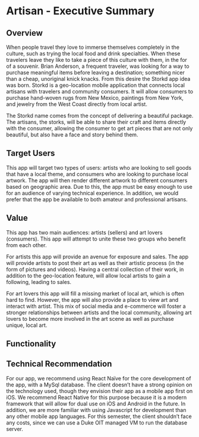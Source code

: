 # Artisan - Executive Summary

## Overview

When people travel they love to immerse themselves completely in the culture, such as trying the local food and drink specialties.  When these travelers leave they like to take a piece of this culture with them, in the for of a souvenir. Brian Anderson, a frequent traveler, was looking for a way to purchase meaningful items before leaving a destination; something nicer than a cheap, unoriginal knick knacks.  From this desire the Storkd app idea was born.  Storkd is a geo-location mobile application that connects local artisans with travelers and community consumers.  It will allow consumers to purchase hand-woven rugs from New Mexico, paintings from New York, and jewelry from the West Coast directly from local artist.

The Storkd name comes from the concept of delivering a beautiful package.  The artisans, the storks, will be able to share their craft and items directly with the consumer, allowing the consumer to get art pieces that are not only beautiful, but also have a face and story behind them.

## Target Users

This app will target two types of users: artists who are looking to sell goods that have a local theme, and consumers who are looking to purchase local artwork. The app will then render different artwork to different consumers based on geographic area. Due to this, the app must be easy enough to use for an audience of varying technical experience. In addition, we would prefer that the app be available to both amateur and professional artisans.  

## Value

This app has two main audiences: artists (sellers) and art lovers (consumers).  This app will attempt to unite these two groups who benefit from each other.

For artists this app will provide an avenue for exposure and sales.  The app will provide artists to post their art as well as their artistic process (in the form of pictures and videos).  Having a central collection of their work, in addition to the geo-location feature, will allow local artists to gain a following, leading to sales.  

For art lovers this app will fill a missing market of local art, which is often hard to find. However, the app will also provide a place to view art and interact with artist.  This mix of social media and e-commerce will foster a stronger relationships between artists and the local community, allowing art lovers to become more involved in the art scene as well as purchase unique, local art.

## Functionality

## Technical Recommendation

For our app, we recommend using React Naïve for the core development of the app, with a MySql database. The client doesn’t have a strong opinion on the technology used, though they envision their app as a mobile app first on iOS. We recommend React Native for this purpose because it is a modern framework that will allow for dual use on iOS and Android in the future. In addition, we are more familiar with using Javascript for development than any other mobile app languages. For this semester, the client shouldn’t face any costs, since we can use a Duke OIT managed VM to run the database server.  

